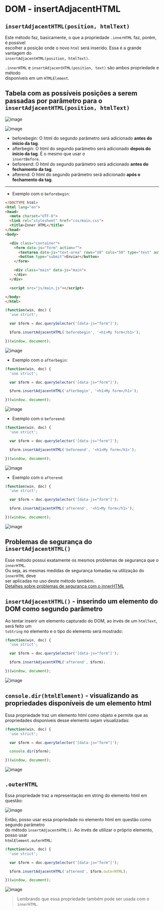 # DOM - insertAdjacentHTML 

## `insertAdjacentHTML(position, htmlText)`
Este método faz, basicamente, o que a propriedade `.innerHTML` faz, porém, é possível  
escolher a posição onde o novo `html` será inserido. Essa é a grande vantagem do  
`insertAdjacentHTML(position, htmlText)`.  

`.innerHTML` e `insertAdjacentHTML(position, text)` são ambos propriedade e método  
disponíveis em um `HTMLElement`.  

## Tabela com as possíveis posições a serem passadas por parâmetro para o `insertAdjacentHTML(position, htmlText)`
![image](https://user-images.githubusercontent.com/29297788/33156196-85635962-cfde-11e7-9bec-90886835d673.png)

![image](https://user-images.githubusercontent.com/29297788/33156271-50318998-cfdf-11e7-92f1-b07a07bd02f9.png)

- beforebegin: O html do segundo parâmetro será adicionado **antes do início da tag**.  
- afterbegin: O html do segundo parâmetro será adicionado **depois do início da tag**. É o mesmo que usar o  
`insertBefore`.  
- beforeend: O html do segundo parâmetro será adicionado **antes do fechamento da tag**.  
- afterend: O html do segundo parâmetro será adicionado **após o fechamento da tag**.  

***

- Exemplo com o `beforebegin`:  

```HTML
<!DOCTYPE html>
<html lang="en">
<head>
  <meta charset="UTF-8">
  <link rel="stylesheet" href="css/main.css">
  <title>Inner HTML</title>
</head>
<body>

  <div class="container">
    <form data-js="form" action="">
      <textarea data-js="text-area" rows="10" cols="50" type="text" autofocus></textarea>
      <button type="submit">Enviar</button>
    </form>

    <div class="main" data-js="main">
    </div>
  </div>

  <script src="js/main.js"></script>

</body>
</html>
```

```JAVASCRIPT
(function(win, doc) {
  'use strict';

  var $form = doc.querySelector('[data-js="form"]');

  $form.insertAdjacentHTML('beforebegin', '<h1>My form</h1>');

})(window, document);
```

![image](https://user-images.githubusercontent.com/29297788/33156450-f2da7474-cfe0-11e7-8a8d-f64fd8ba0d87.png)

- Exemplo com o `afterbegin`:  
```JAVASCRIPT
(function(win, doc) {
  'use strict';

  var $form = doc.querySelector('[data-js="form"]');

  $form.insertAdjacentHTML('afterbegin', '<h1>My form</h1>');

})(window, document);
```

![image](https://user-images.githubusercontent.com/29297788/33156475-387e8a7e-cfe1-11e7-96da-0792a5f34452.png)

- Exemplo com o `beforeend`:  
```JAVASCRIPT 
(function(win, doc) {
  'use strict';

  var $form = doc.querySelector('[data-js="form"]');

  $form.insertAdjacentHTML('beforeend', '<h1>My form</h1>');

})(window, document);
```

![image](https://user-images.githubusercontent.com/29297788/33156491-5bbc1754-cfe1-11e7-896d-a62d5dec517e.png)

- Exemplo com o `afterend`:  
```JAVASCRIPT
(function(win, doc) {
  'use strict';

  var $form = doc.querySelector('[data-js="form"]');

  $form.insertAdjacentHTML('afterend', '<h1>My form</h1>');

})(window, document);
```

![image](https://user-images.githubusercontent.com/29297788/33156508-75f158fa-cfe1-11e7-9934-ee765d6dbe5a.png)

## Problemas de segurança do `insertAdjacentHTML()` 
Esse método possui exatamente os mesmos problemas de segurança que o `innerHTML`.  
Ou seja, as mesmas medidas de segurança tomadas na utilização do `innerHTML` deve  
ser aplicadas no uso deste método também.  
[Detalhes sobre problemas de segurança com o innerHTML](https://github.com/Roger-Melo/estudos-curso-javascript-ninja/blob/master/aula-31/02-dom-inner-html-seguranca.md)  

## `insertAdjacentHTML()` - inserindo um elemento do DOM como segundo parâmetro  
Ao tentar inserir um elemento capturado do DOM, ao invés de um `htmlText`, será feito um  
`toString` no elemento e o tipo do elemento será mostrado:  

```JAVASCRIPT 
(function(win, doc) {
  'use strict';

  var $form = doc.querySelector('[data-js="form"]');

  $form.insertAdjacentHTML('afterend', $form);

})(window, document);
```

![image](https://user-images.githubusercontent.com/29297788/33156611-9b73e6d2-cfe2-11e7-90fe-5773849de4b3.png)

## `console.dir(htmlElement)` - visualizando as propriedades disponíveis de um elemento html  
Essa propriedade traz um elemento html como objeto e permite que as propriedades disponíveis desse 
elemento sejam visualizadas:  

```JAVASCRIPT
(function(win, doc) {
  'use strict';

  var $form = doc.querySelector('[data-js="form"]');

  console.dir($form);

})(window, document);
```

![image](https://user-images.githubusercontent.com/29297788/33156763-ec37ce20-cfe3-11e7-9d4a-92cabda0ad92.png)

## `.outerHTML`
Essa propriedade traz a representação em string do elemento html em questão:  

![image](https://user-images.githubusercontent.com/29297788/33156857-d36ca37e-cfe4-11e7-9697-5da5434dea68.png)

Então, posso usar essa propriedade no elemento html em questão como segundo parâmetro  
do método `insertAdjacentHTML()`. Ao invés de utilizar o próprio elemento, posso usar  
`htmlElement.outerHTML`:  

```JAVASCRIPT
(function(win, doc) {
  'use strict';

  var $form = doc.querySelector('[data-js="form"]');

  $form.insertAdjacentHTML('afterend', $form.outerHTML);

})(window, document);
```

![image](https://user-images.githubusercontent.com/29297788/33156871-06682a5a-cfe5-11e7-9032-c0a1840a1af1.png)

>Lembrando que essa propriedade também pode ser usada com o `innerHTML`.  
